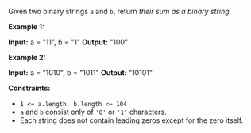Given two binary strings  `a`  and  `b`, return  _their sum as a binary string_.

**Example 1:**

**Input:** a = "11", b = "1"
**Output:** "100"

**Example 2:**

**Input:** a = "1010", b = "1011"
**Output:** "10101"

**Constraints:**

-   `1 <= a.length, b.length <= 104`
-   `a`  and  `b`  consist only of  `'0'`  or  `'1'`  characters.
-   Each string does not contain leading zeros except for the zero itself.
